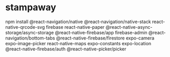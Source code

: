# stampaway
npm install @react-navigation/native @react-navigation/native-stack react-native-qrcode-svg firebase react-native-paper @react-native-async-storage/async-storage @react-native-firebase/app firebase-admin @react-navigation/bottom-tabs @react-native-firebase/firestore expo-camera expo-image-picker react-native-maps expo-constants expo-location @react-native-firebase/auth @react-native-picker/picker
